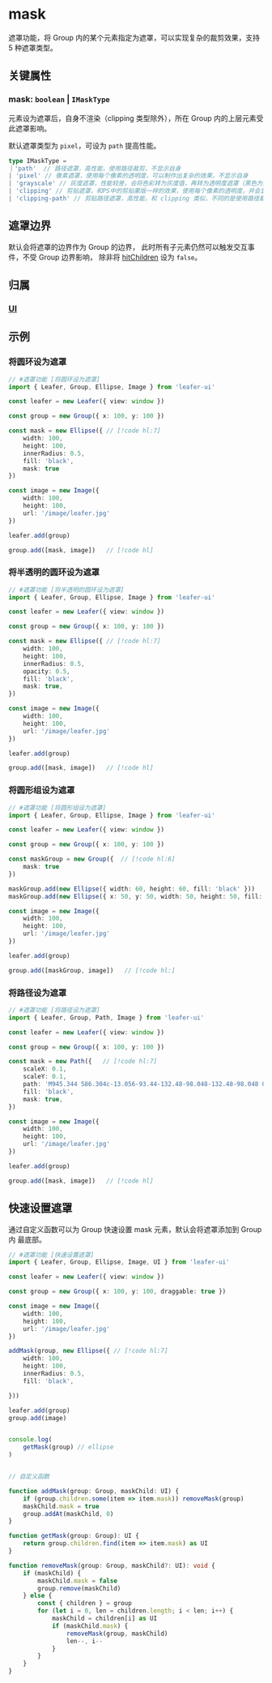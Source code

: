<script setup>
import Case from '/component/Case.vue'
</script>

# mask

遮罩功能，将 Group 内的某个元素指定为遮罩，可以实现复杂的裁剪效果，支持 5 种遮罩类型。

<case name="Mask" editor=false></case>

## 关键属性

### mask: `boolean` | `IMaskType`

元素设为遮罩后，自身不渲染（clipping 类型除外），所在 Group 内的上层元素受此遮罩影响。

默认遮罩类型为 `pixel`，可设为 `path` 提高性能。

```ts
type IMaskType =
｜'path'  // 路径遮罩，高性能，使用路径裁剪，不显示自身
| 'pixel' // 像素遮罩，使用每个像素的透明度，可以制作出复杂的效果，不显示自身
| 'grayscale' // 灰度遮罩，性能较差，会将色彩转为灰度值，再转为透明度遮罩（黑色为透明，白色为不透明），不显示自身
| 'clipping' // 剪贴遮罩，和PS中的剪贴蒙版一样的效果，使用每个像素的透明度，并会显示自身
| 'clipping-path' // 剪贴路径遮罩，高性能，和 clipping 类似，不同的是使用路径裁剪

```

## 遮罩边界

默认会将遮罩的边界作为 Group 的边界， 此时所有子元素仍然可以触发交互事件，不受 Group 边界影响， 除非将 [hitChildren](./hit.md#hitchildren-boolean) 设为 `false`。

## 归属

### [UI](/reference/display/UI.md)

## 示例

<case name="Mask" index=0 editor=false></case>

### 将圆环设为遮罩

```ts
// #遮罩功能 [将圆环设为遮罩]
import { Leafer, Group, Ellipse, Image } from 'leafer-ui'

const leafer = new Leafer({ view: window })

const group = new Group({ x: 100, y: 100 })

const mask = new Ellipse({ // [!code hl:7]
    width: 100,
    height: 100,
    innerRadius: 0.5,
    fill: 'black',
    mask: true
})

const image = new Image({
    width: 100,
    height: 100,
    url: '/image/leafer.jpg'
})

leafer.add(group)

group.add([mask, image])   // [!code hl]
```

<case name="Mask" index=1 editor=false></case>

### 将半透明的圆环设为遮罩

```ts
// #遮罩功能 [将半透明的圆环设为遮罩]
import { Leafer, Group, Ellipse, Image } from 'leafer-ui'

const leafer = new Leafer({ view: window })

const group = new Group({ x: 100, y: 100 })

const mask = new Ellipse({ // [!code hl:7]
    width: 100,
    height: 100,
    innerRadius: 0.5,
    opacity: 0.5,
    fill: 'black',
    mask: true,
})

const image = new Image({
    width: 100,
    height: 100,
    url: '/image/leafer.jpg'
})

leafer.add(group)

group.add([mask, image])   // [!code hl]
```

<case name="Mask" index=2 editor=false></case>

### 将圆形组设为遮罩

```ts
// #遮罩功能 [将圆形组设为遮罩]
import { Leafer, Group, Ellipse, Image } from 'leafer-ui'

const leafer = new Leafer({ view: window })

const group = new Group({ x: 100, y: 100 })

const maskGroup = new Group({  // [!code hl:6]
    mask: true
})

maskGroup.add(new Ellipse({ width: 60, height: 60, fill: 'black' }))
maskGroup.add(new Ellipse({ x: 50, y: 50, width: 50, height: 50, fill: 'black' }))

const image = new Image({
    width: 100,
    height: 100,
    url: '/image/leafer.jpg'
})

leafer.add(group)

group.add([maskGroup, image])   // [!code hl:]
```

<case name="Mask" index=5 editor=false></case>

### 将路径设为遮罩

```ts
// #遮罩功能 [将路径设为遮罩]
import { Leafer, Group, Path, Image } from 'leafer-ui'

const leafer = new Leafer({ view: window })

const group = new Group({ x: 100, y: 100 })

const mask = new Path({   // [!code hl:7]
    scaleX: 0.1,
    scaleY: 0.1,
    path: 'M945.344 586.304c-13.056-93.44-132.48-98.048-132.48-98.048 0-29.888-39.808-47.424-39.808-47.424L201.664 440.832c-36.736 0-42.112 51.264-42.112 51.264 7.68 288 181.44 382.976 181.44 382.976l299.456 0c42.88-31.36 101.888-122.56 101.888-122.56 9.216 3.072 72.768-0.832 97.984-6.144C865.6 740.992 958.336 679.68 945.344 586.304zM365.568 825.28c-145.472-105.664-130.944-328.576-130.944-328.576l80.448 0c-44.416 126.4 43.648 285.696 55.872 307.904C383.232 826.816 365.568 825.28 365.568 825.28zM833.472 694.272c-37.568 22.272-65.152 7.68-65.152 7.68 39.04-54.4 42.112-159.296 42.112-159.296 6.848 2.304 12.288-26.048 61.312 23.744C920.768 616.128 871.04 672.064 833.472 694.272z M351.68 129.856c0 0-119.424 72.832-44.416 140.928 75.008 68.16 68.16 93.44 24.512 153.216 0 0 81.92-41.344 71.168-104.192s-89.6-94.208-72.768-137.792C347.136 138.304 351.68 129.856 351.68 129.856z M615.232 91.648c0 0-119.488 72.832-44.352 140.928 74.944 68.16 68.032 93.44 24.448 153.216 0 0 81.984-41.344 71.232-104.192-10.688-62.784-89.6-94.208-72.832-137.792C610.624 100.032 615.232 91.648 615.232 91.648z M491.136 64c0 0-74.304 6.144-88.128 78.144C389.248 214.144 435.968 240.96 471.936 276.992 507.904 312.96 492.608 380.352 452.032 427.904c0 0 72.768-25.344 89.6-94.976 16.832-69.76-17.344-94.272-52.8-134.784C453.312 157.504 456.64 83.968 491.136 64z',
    fill: 'black',
    mask: true,
})

const image = new Image({
    width: 100,
    height: 100,
    url: '/image/leafer.jpg'
})

leafer.add(group)

group.add([mask, image])   // [!code hl]
```

## 快速设置遮罩

<case name="Mask" index=0 editor=false></case>

通过自定义函数可以为 Group 快速设置 mask 元素，默认会将遮罩添加到 Group 内 最底部。

```ts
// #遮罩功能 [快速设置遮罩]
import { Leafer, Group, Ellipse, Image, UI } from 'leafer-ui'

const leafer = new Leafer({ view: window })

const group = new Group({ x: 100, y: 100, draggable: true })

const image = new Image({
    width: 100,
    height: 100,
    url: '/image/leafer.jpg'
})

addMask(group, new Ellipse({ // [!code hl:7]
    width: 100,
    height: 100,
    innerRadius: 0.5,
    fill: 'black',

}))

leafer.add(group)
group.add(image)


console.log(
    getMask(group) // ellipse
)


// 自定义函数

function addMask(group: Group, maskChild: UI) {
    if (group.children.some(item => item.mask)) removeMask(group)
    maskChild.mask = true
    group.addAt(maskChild, 0)
}

function getMask(group: Group): UI {
    return group.children.find(item => item.mask) as UI
}

function removeMask(group: Group, maskChild?: UI): void {
    if (maskChild) {
        maskChild.mask = false
        group.remove(maskChild)
    } else {
        const { children } = group
        for (let i = 0, len = children.length; i < len; i++) {
            maskChild = children[i] as UI
            if (maskChild.mask) {
                removeMask(group, maskChild)
                len--, i--
            }
        }
    }
}
```
